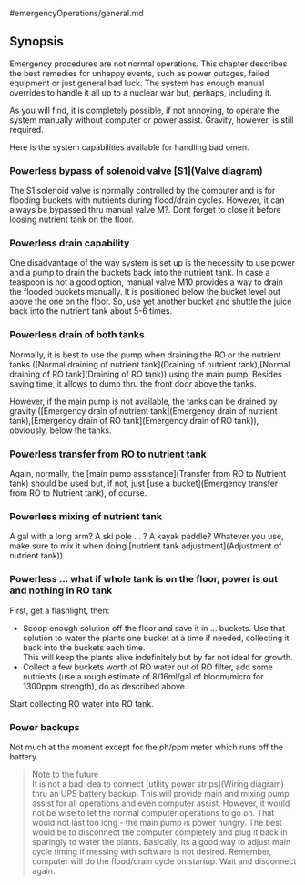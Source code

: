 #emergencyOperations/general.md
## Synopsis
Emergency procedures are not normal operations. This chapter describes the best remedies for unhappy events, such as power outages, failed equipment or just general bad luck. The system has enough manual overrides to handle it all up to a nuclear war but, perhaps, including it. 

As you will find, it is completely possible, if not annoying, to operate the system manually without computer or power assist. Gravity, however, is still required.

Here is the system capabilities available for handling bad omen.

### Powerless bypass of solenoid valve [S1](Valve diagram)
The S1 solenoid valve is normally controlled by the computer and is for flooding buckets with nutrients during flood/drain cycles. However,  it can always be bypassed thru manual valve M?. Dont forget to close it before loosing nutrient tank on the floor.

### Powerless drain capability
One disadvantage of the way system is set up is the necessity to use power and a pump to drain the buckets back into the nutrient tank. In case a teaspoon is not a good option, manual valve M10 provides a way to drain the flooded buckets manually. It is positioned below the bucket level but above the one on the floor. So, use yet another bucket and shuttle the juice back into the nutrient tank about 5-6 times.

### Powerless drain of both tanks
Normally, it is best to use the pump when draining the RO or the nutrient tanks ([Normal draining of nutrient tank](Draining of nutrient tank),[Normal draining of RO tank](Draining of RO tank)) using the main pump. Besides saving time, it allows to dump thru the front door above the tanks.  

However, if the main pump is not available, the tanks can be drained by gravity ([Emergency drain of nutrient tank](Emergency drain of nutrient tank),[Emergency drain of RO tank](Emergency drain of RO tank)), obviously, below the tanks.

### Powerless transfer from RO to nutrient tank
Again, normally, the [main pump assistance](Transfer from RO to Nutrient tank) should be used but, if not, just [use a bucket](Emergency transfer from RO to Nutrient tank), of course.

### Powerless mixing of nutrient tank
A gal with a long arm? A ski pole ... ? A kayak paddle? Whatever you use, make sure to mix it when doing [nutrient tank adjustment](Adjustment of nutrient tank))

### Powerless ... what if whole tank is on the floor, power is out and nothing in RO tank
First, get a flashlight, then:  
* Scoop enough solution off the floor and save it in ... buckets. Use that solution to water the plants one bucket at a time if needed, collecting it back into the buckets each time.  
    This will keep the plants alive indefinitely but by far not ideal for growth. 
* Collect a few buckets worth of RO water out of RO filter, add some nutrients (use a rough estimate of 8/16ml/gal of bloom/micro for 1300ppm strength), do as described above.

Start collecting RO water into RO tank.

### Power backups
Not much at the moment except for the ph/ppm meter which runs off the battery.  

>Note to the future  
It is not a bad idea to connect [utility power strips](Wiring diagram) thru an UPS battery backup. This will provide main and mixing pump assist for all operations and even computer assist. However, it would not be wise to let the normal computer operations to go on. That would not last too long - the main pump is power hungry. The best would be to disconnect the computer completely and plug it back in sparingly to water the plants. Basically, its a good way to adjust main cycle timing if messing with software is not desired. Remember, computer will do the flood/drain cycle on startup. Wait and disconnect again.